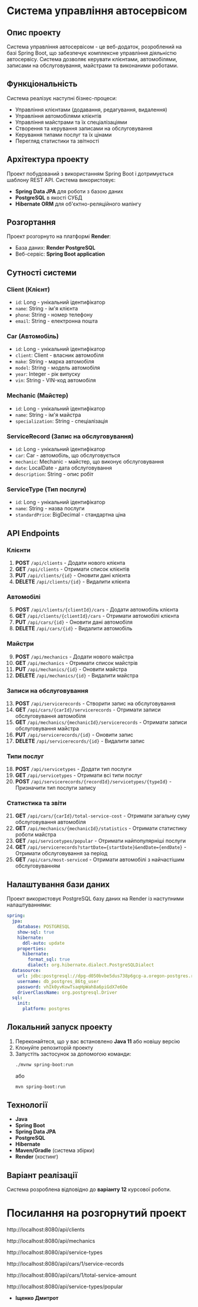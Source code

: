 # Система управління автосервісом

## Опис проекту
Система управління автосервісом - це веб-додаток, розроблений на базі Spring Boot, що забезпечує комплексне управління діяльністю автосервісу. Система дозволяє керувати клієнтами, автомобілями, записами на обслуговування, майстрами та виконаними роботами.

## Функціональність
Система реалізує наступні бізнес-процеси:
* Управління клієнтами (додавання, редагування, видалення)
* Управління автомобілями клієнтів
* Управління майстрами та їх спеціалізаціями
* Створення та керування записами на обслуговування
* Керування типами послуг та їх цінами
* Перегляд статистики та звітності

## Архітектура проекту
Проект побудований з використанням Spring Boot і дотримується шаблону REST API. Система використовує:
* **Spring Data JPA** для роботи з базою даних
* **PostgreSQL** в якості СУБД
* **Hibernate ORM** для об'єктно-реляційного мапінгу

## Розгортання
Проект розгорнуто на платформі **Render**:
* База даних: **Render PostgreSQL**
* Веб-сервіс: **Spring Boot application**

## Сутності системи

### Client (Клієнт)
- `id`: Long - унікальний ідентифікатор
- `name`: String - ім'я клієнта
- `phone`: String - номер телефону
- `email`: String - електронна пошта

### Car (Автомобіль)
- `id`: Long - унікальний ідентифікатор
- `client`: Client - власник автомобіля
- `make`: String - марка автомобіля
- `model`: String - модель автомобіля
- `year`: Integer - рік випуску
- `vin`: String - VIN-код автомобіля

### Mechanic (Майстер)
- `id`: Long - унікальний ідентифікатор
- `name`: String - ім'я майстра
- `specialization`: String - спеціалізація

### ServiceRecord (Запис на обслуговування)
- `id`: Long - унікальний ідентифікатор
- `car`: Car - автомобіль, що обслуговується
- `mechanic`: Mechanic - майстер, що виконує обслуговування
- `date`: LocalDate - дата обслуговування
- `description`: String - опис робіт

### ServiceType (Тип послуги)
- `id`: Long - унікальний ідентифікатор
- `name`: String - назва послуги
- `standardPrice`: BigDecimal - стандартна ціна

## API Endpoints

### Клієнти
1. **POST** `/api/clients` - Додати нового клієнта
2. **GET** `/api/clients` - Отримати список клієнтів
3. **PUT** `/api/clients/{id}` - Оновити дані клієнта
4. **DELETE** `/api/clients/{id}` - Видалити клієнта

### Автомобілі
5. **POST** `/api/clients/{clientId}/cars` - Додати автомобіль клієнта
6. **GET** `/api/clients/{clientId}/cars` - Отримати автомобілі клієнта
7. **PUT** `/api/cars/{id}` - Оновити дані автомобіля
8. **DELETE** `/api/cars/{id}` - Видалити автомобіль

### Майстри
9. **POST** `/api/mechanics` - Додати нового майстра
10. **GET** `/api/mechanics` - Отримати список майстрів
11. **PUT** `/api/mechanics/{id}` - Оновити майстра
12. **DELETE** `/api/mechanics/{id}` - Видалити майстра

### Записи на обслуговування
13. **POST** `/api/servicerecords` - Створити запис на обслуговування
14. **GET** `/api/cars/{carId}/servicerecords` - Отримати записи обслуговування автомобіля
15. **GET** `/api/mechanics/{mechanicId}/servicerecords` - Отримати записи обслуговування майстра
16. **PUT** `/api/servicerecords/{id}` - Оновити запис
17. **DELETE** `/api/servicerecords/{id}` - Видалити запис

### Типи послуг
18. **POST** `/api/servicetypes` - Додати тип послуги
19. **GET** `/api/servicetypes` - Отримати всі типи послуг
20. **POST** `/api/servicerecords/{recordId}/servicetypes/{typeId}` - Призначити тип послуги запису

### Статистика та звіти
21. **GET** `/api/cars/{carId}/total-service-cost` - Отримати загальну суму обслуговування автомобіля
22. **GET** `/api/mechanics/{mechanicId}/statistics` - Отримати статистику роботи майстра
23. **GET** `/api/servicetypes/popular` - Отримати найпопулярніші послуги
24. **GET** `/api/servicerecords?startDate={startDate}&endDate={endDate}` - Отримати обслуговування за період
25. **GET** `/api/cars/most-serviced` - Отримати автомобілі з найчастішим обслуговуванням

## Налаштування бази даних

Проект використовує PostgreSQL базу даних на Render із наступними налаштуваннями:

```yaml
spring:
  jpa:
    database: POSTGRESQL
    show-sql: true
    hibernate:
      ddl-auto: update
    properties:
      hibernate:
        format_sql: true
        dialect: org.hibernate.dialect.PostgreSQLDialect
  datasource:
    url: jdbc:postgresql://dpg-d050bvbe5dus738p6gcg-a.oregon-postgres.render.com/db_postgres_86tg
    username: db_postgres_86tg_user
    password: vhIk0yvKowTsaqHpWah8a6piGdX7e6Oe
    driverClassName: org.postgresql.Driver
  sql:
    init:
      platform: postgres
```

## Локальний запуск проекту

1. Переконайтеся, що у вас встановлено **Java 11** або новішу версію
2. Клонуйте репозиторій проекту
3. Запустіть застосунок за допомогою команди:
   ```bash
   ./mvnw spring-boot:run
   ```
   або
   ```bash
   mvn spring-boot:run
   ```

## Технології

* **Java**
* **Spring Boot**
* **Spring Data JPA**
* **PostgreSQL**
* **Hibernate**
* **Maven/Gradle** (система збірки)
* **Render** (хостинг)

## Варіант реалізації

Система розроблена відповідно до **варіанту 12** курсової роботи.

# Посилання на розгорнутий проект
http://localhost:8080/api/clients

http://localhost:8080/api/mechanics

http://localhost:8080/api/service-types

http://localhost:8080/api/cars/1/service-records

http://localhost:8080/api/cars/1/total-service-amount

http://localhost:8080/api/service-types/popular


* **Іщенко Дмитрот** 
